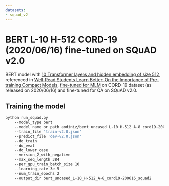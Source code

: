 ```yaml
---
datasets:
- squad_v2
---
```


# BERT L-10 H-512 CORD-19 (2020/06/16) fine-tuned on SQuAD v2.0

BERT model with [10 Transformer layers and hidden embedding of size 512](https://huggingface.co/google/bert_uncased_L-10_H-512_A-8), referenced in [Well-Read Students Learn Better: On the Importance of Pre-training Compact Models](https://arxiv.org/abs/1908.08962), [fine-tuned for MLM](https://huggingface.co/aodiniz/bert_uncased_L-10_H-512_A-8_cord19-200616) on CORD-19 dataset (as released on 2020/06/16) and fine-tuned for QA on SQuAD v2.0.

## Training the model

```bash
python run_squad.py
    --model_type bert
    --model_name_or_path aodiniz/bert_uncased_L-10_H-512_A-8_cord19-200616
    --train_file 'train-v2.0.json'
    --predict_file 'dev-v2.0.json'
    --do_train
    --do_eval
    --do_lower_case
    --version_2_with_negative
    --max_seq_length 384
    --per_gpu_train_batch_size 10
    --learning_rate 3e-5
    --num_train_epochs 2
    --output_dir bert_uncased_L-10_H-512_A-8_cord19-200616_squad2
